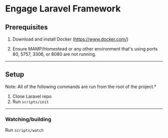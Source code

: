 # Engage Laravel Framework

## Prerequisites

1) Download and install Docker (https://www.docker.com/)

2) Ensure MAMP/Homestead or any other environment that's using ports 80, 5757, 3306, or 8080 are not running.

---

## Setup

Note: All of the following commands are run from the root of the project.*

1. Clone Laravel repo
2. Run `scripts/init`

---

### Watching/building

Run `scripts/watch`

